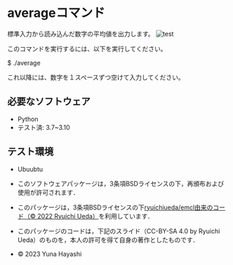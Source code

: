 # averageコマンド

標準入力から読み込んだ数字の平均値を出力します。
![test](https://github.com/yuuuuu208/robosys2023/actions/workflows/test.yml/badge.svg)

このコマンドを実行するには、以下を実行してください。

$ ./average 

これ以降には、数字を１スペースずつ空けて入力してください。

## 必要なソフトウェア
* Python
* テスト済: 3.7~3.10

## テスト環境
* Ubuubtu

 * このソフトウェアパッケージは，3条項BSDライセンスの下，再頒布および使用が許可されます．
  * このパッケージは，3条項BSDライセンスの下[ryuichiueda/emcl由来のコード（© 2022 Ryuichi Ueda）](https://github.com/ryuichiueda/my_slides/tree/master/robosys_2022)を利用しています．
  * このパッケージのコードは，下記のスライド（CC-BY-SA 4.0 by Ryuichi Ueda）のものを，本人の許可を得て自身の著作としたものです．
 * © 2023 Yuna Hayashi

